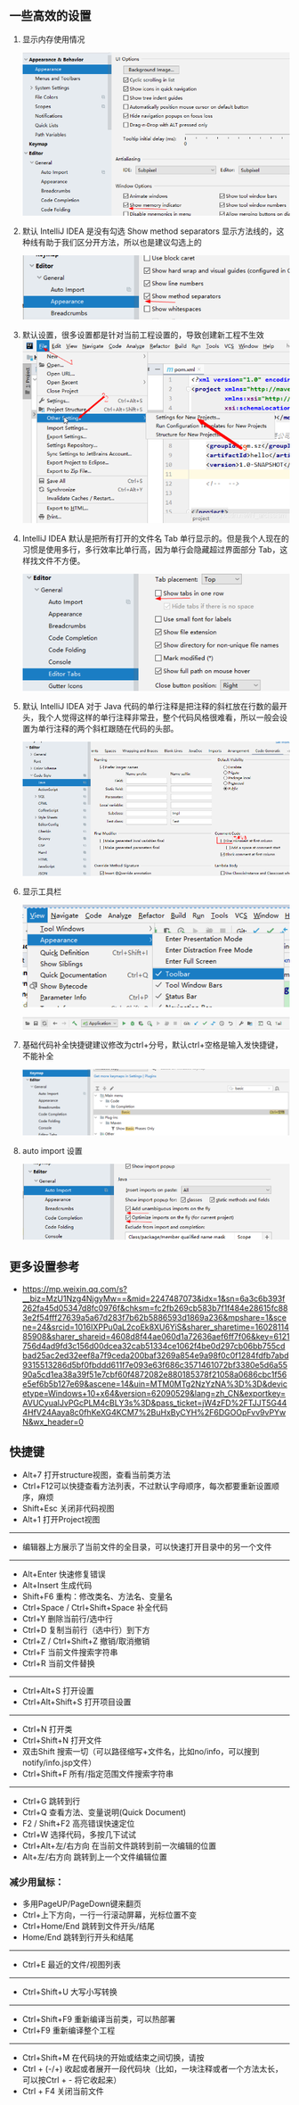 ## 一些高效的设置
1. 显示内存使用情况

   ![image-20201016094514132](Intellij_IDEA使用.assets/image-20201016094514132.png)

2. 默认 IntelliJ IDEA 是没有勾选 Show method separators 显示方法线的，这种线有助于我们区分开方法，所以也是建议勾选上的

   ![image-20201016094441369](Intellij_IDEA使用.assets/image-20201016094441369.png)

3. 默认设置，很多设置都是针对当前工程设置的，导致创建新工程不生效
    ![在这里插入图片描述](Intellij_IDEA使用.assets/20191003093840638.png)

4. IntelliJ IDEA 默认是把所有打开的文件名 Tab 单行显示的。但是我个人现在的习惯是使用多行，多行效率比单行高，因为单行会隐藏超过界面部分 Tab，这样找文件不方便。

   ![image-20201016094626530](Intellij_IDEA使用.assets/image-20201016094626530.png)

   

5. 默认 IntelliJ IDEA 对于 Java 代码的单行注释是把注释的斜杠放在行数的最开头，我个人觉得这样的单行注释非常丑，整个代码风格很难看，所以一般会设置为单行注释的两个斜杠跟随在代码的头部。

   ![image-20201016094257105](Intellij_IDEA使用.assets/image-20201016094257105.png)

6. 显示工具栏

   ![image-20201016094931458](Intellij_IDEA使用.assets/image-20201016094931458.png)

   ![image-20201016095025357](Intellij_IDEA使用.assets/image-20201016095025357.png)

7. 基础代码补全快捷键建议修改为ctrl+分号，默认ctrl+空格是输入发快捷键，不能补全

   ![image-20201016095622173](Intellij_IDEA使用.assets/image-20201016095622173.png)

8. auto import 设置

   ![image-20201017120307864](Intellij_IDEA使用.assets/image-20201017120307864.png)

## 更多设置参考

- <https://mp.weixin.qq.com/s?__biz=MzU1Nzg4NjgyMw==&mid=2247487073&idx=1&sn=6a3c6b393f262fa45d05347d8fc0976f&chksm=fc2fb269cb583b7f1f484e28615fc883e2f54fff27639a5a67d283f7b62b5886593d1869a236&mpshare=1&scene=24&srcid=1016IXPPu0aL2coEk8XU6YiS&sharer_sharetime=1602811485908&sharer_shareid=4608d8f44ae060d1a72636aef6ff7f06&key=6121756d4ad9fd3c156d00dcea32cab51334ce1062f4be0d297cb06bb755cdbad25ac2ed32eef8a7f9ceda200baf3269a854e9a98f0c0f1284fdfb7abd9315513286d5bf0fbddd611f7e093e63f686c3571461072bf3380e5d6a5590a5cd1ea38a39f51e7cbf60f4872082e880185378f21058a0686cbc1f56e5ef6b5b127e69&ascene=14&uin=MTM0MTg2NzYzNA%3D%3D&devicetype=Windows+10+x64&version=62090529&lang=zh_CN&exportkey=AVUCyualJvPGcPLM4cBLY3s%3D&pass_ticket=jW4zFD%2FTJJT5G444HfV24Aaya8c0fhKeXG4KCM7%2BuHxByCYH%2F6DGOOpFvv9vPYwN&wx_header=0>




## 快捷键
- Alt+7 打开structure视图，查看当前类方法
- Ctrl+F12可以快捷查看方法列表，不过默认字母顺序，每次都要重新设置顺序，麻烦
- Shift+Esc 关闭非代码视图
- Alt+1 打开Project视图
---
- 编辑器上方展示了当前文件的全目录，可以快速打开目录中的另一个文件
---
- Alt+Enter 快速修复错误
- Alt+Insert 生成代码
- Shift+F6 重构：修改类名、方法名、变量名
- Ctrl+Space / Ctrl+Shift+Space 补全代码
- Ctrl+Y 删除当前行/选中行
- Ctrl+D 复制当前行（选中行）到下方
- Ctrl+Z / Ctrl+Shift+Z 撤销/取消撤销
- Ctrl+F 当前文件搜索字符串
- Ctrl+R 当前文件替换
---
- Ctrl+Alt+S 打开设置
- Ctrl+Alt+Shift+S 打开项目设置
---
- Ctrl+N 打开类
- Ctrl+Shift+N 打开文件
- 双击Shift 搜索一切（可以路径缩写+文件名，比如no/info，可以搜到notify/info.jsp文件）
- Ctrl+Shift+F 所有/指定范围文件搜索字符串
---
- Ctrl+G 跳转到行
- Ctrl+Q 查看方法、变量说明(Quick Document)
- F2 / Shift+F2 高亮错误快速定位
- Ctrl+W 选择代码，多按几下试试
- Ctrl+Alt+左/右方向 在当前文件跳转到前一次编辑的位置
- Alt+左/右方向 跳转到上一个文件编辑位置

### 减少用鼠标：
- 多用PageUP/PageDown键来翻页
- Ctrl+上下方向，一行一行滚动屏幕，光标位置不变
- Ctrl+Home/End 跳转到文件开头/结尾
- Home/End 跳转到行开头和结尾
---
- Ctrl+E 最近的文件/视图列表
---
- Ctrl+Shift+U 大写小写转换
---
- Ctrl+Shift+F9 重新编译当前类，可以热部署
- Ctrl+F9 重新编译整个工程
---
- Ctrl+Shift+M 在代码块的开始或结束之间切换，请按 
- Ctrl + (-/+) 收起或者展开一段代码块（比如，一块注释或者一个方法太长，可以按Ctrl + - 将它收起来）
- Ctrl + F4 关闭当前文件

